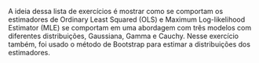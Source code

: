A ideia dessa lista de exercícios é mostrar como se comportam os estimadores de Ordinary Least Squared (OLS) e Maximum Log-likelihood Estimator (MLE) se comportam em uma abordagem com três modelos com diferentes distribuições, Gaussiana, Gamma e Cauchy. Nesse exercício também, foi usado o método de Bootstrap para estimar a distribuições dos estimadores.